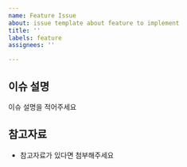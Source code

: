 ```yaml
---
name: Feature Issue
about: issue template about feature to implement
title: ''
labels: feature
assignees: ''

---
```


## 이슈 설명

이슈 설명을 적어주세요

## 참고자료

- 참고자료가 있다면 첨부해주세요
